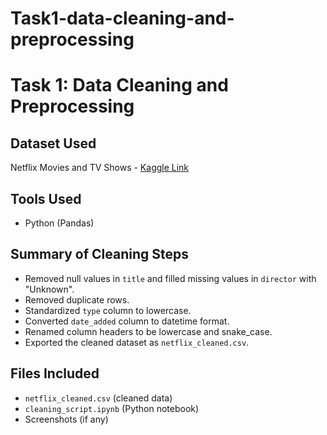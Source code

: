 # Task1-data-cleaning-and-preprocessing
# Task 1: Data Cleaning and Preprocessing

## Dataset Used
Netflix Movies and TV Shows - [Kaggle Link](https://www.kaggle.com/datasets/shivamb/netflix-shows)

## Tools Used
- Python (Pandas)

## Summary of Cleaning Steps
- Removed null values in `title` and filled missing values in `director` with "Unknown".
- Removed duplicate rows.
- Standardized `type` column to lowercase.
- Converted `date_added` column to datetime format.
- Renamed column headers to be lowercase and snake_case.
- Exported the cleaned dataset as `netflix_cleaned.csv`.

## Files Included
- `netflix_cleaned.csv` (cleaned data)
- `cleaning_script.ipynb` (Python notebook)
- Screenshots (if any)

